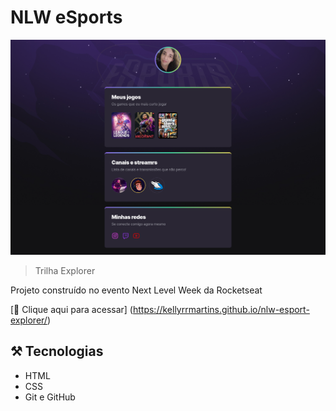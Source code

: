 # NLW eSports

![preview](./.github/preview.png)

> Trilha Explorer

Projeto construído no evento Next Level Week da Rocketseat

[🔗 Clique aqui para acessar] (https://kellyrrmartins.github.io/nlw-esport-explorer/)

## ⚒️ Tecnologias

- HTML
- CSS
- Git e GitHub
